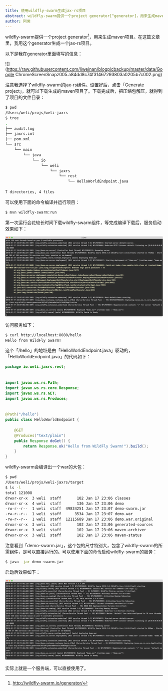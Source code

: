 ```yaml
---
title: 使用wildfly-swarm生成jax-rs项目
abstract: wildfly-swarm提供一个project generator[^generator]，用来生成maven项目。在这篇文章里，我用这个generator生成一个jax-rs项目。
author: 阿男
---
```


 

wildfly-swarm提供一个project generator[^generator]，用来生成maven项目。在这篇文章里，我用这个generator生成一个jax-rs项目。

[^generator]: http://wildfly-swarm.io/generator/

以下是我在generator里面填写的信息：

![](https://raw.githubusercontent.com/liweinan/blogpicbackup/master/data/Google ChromeScreenSnapz005.a84dd8c74f31467293803a0205b7c002.png)

注意我选择了wildfly-swarm的jax-rs组件。设置好后，点击「Generate project」，就可以下载生成的maven项目了。下载完成后，把压缩包解压，就得到了项目的文件目录：

```bash
$ pwd
/Users/weli/projs/weli-jaxrs
$ tree
.
├── audit.log
├── jaxrs.iml
├── pom.xml
└── src
	└── main
		└── java
			└── io
				└── weli
					└── jaxrs
						└── rest
							└── HelloWorldEndpoint.java

7 directories, 4 files
```

可以使用下面的命令编译并运行项目：

```bash
$ mvn wildfly-swarm:run
```

第一次运行会花较长时间下载wildfly-swarm组件，等完成编译下载后，服务启动效果如下：

![](https://raw.githubusercontent.com/liweinan/blogpicbackup/master/data/iTerm2ScreenSnapz002.605461db9d1f4eb8b070de11bdd599e7.png)

访问服务如下：

```bash
$ curl http://localhost:8080/hello
Hello from WildFly Swarm!
```

这个「/hello」的地址是由「HelloWorldEndpoint.java」驱动的，「HelloWorldEndpoint.java」的代码如下：

```java
package io.weli.jaxrs.rest;


import javax.ws.rs.Path;
import javax.ws.rs.core.Response;
import javax.ws.rs.GET;
import javax.ws.rs.Produces;


@Path("/hello")
public class HelloWorldEndpoint {

	@GET
	@Produces("text/plain")
	public Response doGet() {
		return Response.ok("Hello from WildFly Swarm!").build();
	}
}
```

wildfly-swarm会编译出一个war的大包：

```bash
$ pwd
/Users/weli/projs/weli-jaxrs/target
$ ls -l
total 121008
drwxr-xr-x  3 weli  staff       102 Jan 17 23:06 classes
drwxr-xr-x  4 weli  staff       136 Jan 17 23:06 demo
-rw-r--r--  1 weli  staff  49834251 Jan 17 23:07 demo-swarm.jar
-rw-r--r--  1 weli  staff      3534 Jan 17 23:07 demo.war
-rw-r--r--  1 weli  staff  12115689 Jan 17 23:06 demo.war.original
drwxr-xr-x  3 weli  staff       102 Jan 17 23:06 generated-sources
drwxr-xr-x  3 weli  staff       102 Jan 17 23:06 maven-archiver
drwxr-xr-x  3 weli  staff       102 Jan 17 23:06 maven-status
```

注意看到「demo-swarm.jar」，这个包的尺寸特别大，包含了wildfly-swarm的所需组件，是可以直接运行的。可以使用下面的命令启动wildfly-swarm的服务：

```bash
$ java -jar demo-swarm.jar
```

启动后效果如下：

![](https://raw.githubusercontent.com/liweinan/blogpicbackup/master/data/iTerm2ScreenSnapz003.711ffe44b2834014af5124a9efd84bd1.png)

实际上就是一个服务端，可以直接使用了。



